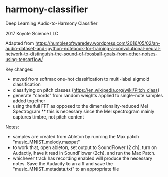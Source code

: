 # harmony-classifier
Deep Learning Audio-to-Harmony Classifier

2017 Koyote Science LLC

Adapted from https://humblesoftwaredev.wordpress.com/2016/05/02/an-audio-dataset-and-ipython-notebook-for-training-a-convolutional-neural-network-to-distinguish-the-sound-of-foosball-goals-from-other-noises-using-tensorflow/

Key changes:
* moved from softmax one-hot classification to multi-label sigmoid classification 
* classifying on pitch classes (https://en.wikipedia.org/wiki/Pitch_class)
* generate "chords" from random weights applied to single-note samples added together
* using the full FFT as opposed to the dimensionality-reduced Mel Spectrogram
** this is necessary since the Mel spectrogram mainly captures timbre, not pitch content

Notes:
* samples are created from Ableton by running the Max patch "music_MNIST_melody.maxpat"
* to work that, open ableton, set output to SoundFlower (2 ch), turn on Audactiy, have it read in SoundFlower (2ch), and run the Max Patch.
* whichever track has recording enabled will produce the necessary notes. Save the Audacity to an aiff and save the "music_MNIST_metadata.txt" to an appropriate file
